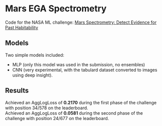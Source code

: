 # Mars EGA Spectrometry

Code for the NASA ML challenge: [Mars Spectrometry: Detect Evidence for Past Habitability](https://www.drivendata.org/competitions/93/nasa-mars-spectrometry/)

## Models

Two simple models included: 
- MLP (only this model was used in the submission, no ensembles)
- CNN (very experimental, with the tabulard dataset converted to images using deep insight).

## Results

Achieved an AggLogLoss of **0.2170** during the first phase of the challenge with position 34/578 on the leaderboard.\
Achieved an AggLogLoss of **0.0581** during the second phase of the challenge with position 24/677 on the leaderboard.
